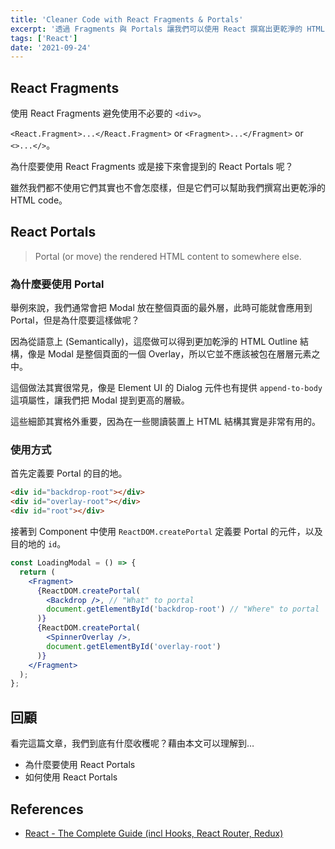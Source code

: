 ```yaml
---
title: 'Cleaner Code with React Fragments & Portals'
excerpt: '透過 Fragments 與 Portals 讓我們可以使用 React 撰寫出更乾淨的 HTML Code。'
tags: ['React']
date: '2021-09-24'
---
```


## React Fragments

使用 React Fragments 避免使用不必要的 `<div>`。

`<React.Fragment>...</React.Fragment>` or `<Fragment>...</Fragment>` or `<>...</>`。

為什麼要使用 React Fragments 或是接下來會提到的 React Portals 呢？

雖然我們都不使用它們其實也不會怎麼樣，但是它們可以幫助我們撰寫出更乾淨的 HTML code。

## React Portals

> Portal (or move) the rendered HTML content to somewhere else.

### 為什麼要使用 Portal

舉例來說，我們通常會把 Modal 放在整個頁面的最外層，此時可能就會應用到 Portal，但是為什麼要這樣做呢？

因為從語意上 (Semantically)，這麼做可以得到更加乾淨的 HTML Outline 結構，像是 Modal 是整個頁面的一個 Overlay，所以它並不應該被包在層層元素之中。

這個做法其實很常見，像是 Element UI 的 Dialog 元件也有提供 `append-to-body` 這項屬性，讓我們把 Modal 提到更高的層級。

這些細節其實格外重要，因為在一些閱讀裝置上 HTML 結構其實是非常有用的。

### 使用方式

首先定義要 Portal 的目的地。

```HTML
<div id="backdrop-root"></div>
<div id="overlay-root"></div>
<div id="root"></div>
```

接著到 Component 中使用 `ReactDOM.createPortal` 定義要 Portal 的元件，以及目的地的 `id`。

```jsx
const LoadingModal = () => {
  return (
    <Fragment>
      {ReactDOM.createPortal(
        <Backdrop />, // "What" to portal
        document.getElementById('backdrop-root') // "Where" to portal
      )}
      {ReactDOM.createPortal(
        <SpinnerOverlay />,
        document.getElementById('overlay-root')
      )}
    </Fragment>
  );
};
```

## 回顧

看完這篇文章，我們到底有什麼收穫呢？藉由本文可以理解到…

- 為什麼要使用 React Portals
- 如何使用 React Portals

## References

- [React - The Complete Guide (incl Hooks, React Router, Redux)](https://www.udemy.com/course/react-the-complete-guide-incl-redux/)
